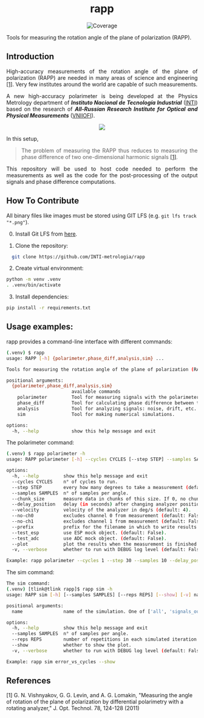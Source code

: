 <h1 align="center" style="border-bottom: none;"> rapp </h1>

<p align="center">
  <a>
    <img alt="Coverage" src="https://codecov.io/gh/INTI-metrologia/rapp/graph/badge.svg?token=GNZOVRVIF4">
  </a>
</p>

Tools for measuring the rotation angle of the plane of polarization (RAPP).


[VNIIOFI]: https://www.vniiofi.ru
[INTI]: https://www.inti.gob.ar/areas/metrologia-y-calidad/fisica/metrologia-fisica

## Introduction

<div align="justify">

  High-accuracy measurements of the rotation angle of the plane of polarization (RAPP)
  are needed in many areas of science and engineering [[1]](#1). 
  Very few institutes around the world are capable of such measurements.

  A new high-accuracy polarimeter is being developed at the Physics Metrology department
  of ***Instituto Nacional de Tecnología Industrial*** ([INTI])
    based on the research
  of ***All-Russian Research Institute for Optical and Physical Measurements*** ([VNIIOFI]).

  <p align="center">
    <img src="images/diagram.png" />
  </p>

  In this setup,
  > The problem of measuring the RAPP thus reduces
    to measuring the phase difference of two one-dimensional
    harmonic signals [[1]](#1). 

  This repository will be used to host code needed to perform the measurements as well as the code
for the post-processing of the output signals and phase difference computations. 

</div>

## How To Contribute

All binary files like images must be stored using GIT LFS (e.g. `git lfs track "*.png"`).

0. Install Git LFS from [here](https://git-lfs.com).

1. Clone the repository: 

```bash
  git clone https://github.com/INTI-metrologia/rapp
```

2. Create virtual environment:

```bash
python -m venv .venv
. .venv/bin/activate
```

3. Install dependencies:

```bash
pip install -r requirements.txt
```

## Usage examples:

rapp provides a command-line interface with different commands:

```bash
(.venv) $ rapp
usage: RAPP [-h] {polarimeter,phase_diff,analysis,sim} ...

Tools for measuring the rotation angle of the plane of polarization (RAPP).

positional arguments:
  {polarimeter,phase_diff,analysis,sim}
                        available commands
    polarimeter         Tool for measuring signals with the polarimeter.
    phase_diff          Tool for calculating phase difference between two harmonic signals.
    analysis            Tool for analyzing signals: noise, drift, etc.
    sim                 Tool for making numerical simulations.

options:
  -h, --help            show this help message and exit
```

The polarimeter command:
```bash
(.venv) $ rapp polarimeter -h
usage: RAPP polarimeter [-h] --cycles CYCLES [--step STEP] --samples SAMPLES [--chunk_size] [--delay_position] [--velocity] [--no-ch0] [--no-ch1] [--prefix] [--test_esp] [--test_adc] [--plot] [-v]

options:
  -h, --help         show this help message and exit
  --cycles CYCLES    n° of cycles to run.
  --step STEP        every how many degrees to take a measurement (default: 10).
  --samples SAMPLES  n° of samples per angle.
  --chunk_size       measure data in chunks of this size. If 0, no chunks (default: 500).
  --delay_position   delay (in seconds) after changing analyzer position (default: 1).
  --velocity         velocity of the analyzer in deg/s (default: 4).
  --no-ch0           excludes channel 0 from measurement (default: False).
  --no-ch1           excludes channel 1 from measurement (default: False).
  --prefix           prefix for the filename in which to write results (default: test).
  --test_esp         use ESP mock object. (default: False).
  --test_adc         use ADC mock object. (default: False).
  --plot             plot the results when the measurement is finished (default: False).
  -v, --verbose      whether to run with DEBUG log level (default: False).

Example: rapp polarimeter --cycles 1 --step 30 --samples 10 --delay_position 0
```

The sim command:

```bash
The sim command:
(.venv) [tlink@tlink rapp]$ rapp sim -h
usage: RAPP sim [-h] [--samples SAMPLES] [--reps REPS] [--show] [-v] name

positional arguments:
  name               name of the simulation. One of ['all', 'signals_out_of_phase', 'sim_steps', 'methods', 'error_vs_cycles', 'error_vs_res', 'error_vs_range', 'noise_vs_range', 'phase_diff'].

options:
  -h, --help         show this help message and exit
  --samples SAMPLES  n° of samples per angle.
  --reps REPS        number of repetitions in each simulated iteration (default: 1).
  --show             whether to show the plot.
  -v, --verbose      whether to run with DEBUG log level (default: False).

Example: rapp sim error_vs_cycles --show
```


## References
<a id="1">[1]</a> G. N. Vishnyakov, G. G. Levin, and A. G. Lomakin,
"Measuring the angle of rotation of the plane of polarization by differential polarimetry with a rotating analyzer,"
J. Opt. Technol. 78, 124-128 (2011)
